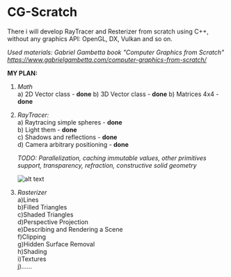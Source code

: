 # CG-Scratch
There i will develop RayTracer and Resterizer from scratch using C++, without any graphics API: OpenGL, DX, Vulkan and so on.

*Used materials: Gabriel Gambetta book "Computer Graphics from Scratch" https://www.gabrielgambetta.com/computer-graphics-from-scratch/*

**MY PLAN:**

1) *Math*                                                                                          
   a) 2D Vector class - **done**
   b) 3D Vector class - **done**
   b) Matrices 4x4 - **done**                                   
   
2) *RayTracer:*                                  
   a) Raytracing simple spheres - **done**                         
   b) Light them - **done**                                                    
   c) Shadows and reflections - **done**                                           
   d) Camera arbitrary positioning - **done**
   
   *TODO: Parallelization, caching immutable values, other primitives support, transparency, refraction, constructive solid geometry*   
   
   ![alt text](https://prnt.sc/11e1nd4)
   
3) *Rasterizer*                                               
   a)Lines                             
   b)Filled Triangles                               
   c)Shaded Triangles                                         
   d)Perspective Projection                                          
   e)Describing and Rendering a Scene                                                                                  
   f)Clipping                                                                                                                                                                    
   g)Hidden Surface Removal                                                                                  
   h)Shading                                                                                  
   i)Textures                                                                                  
   j)......                                                                                  
